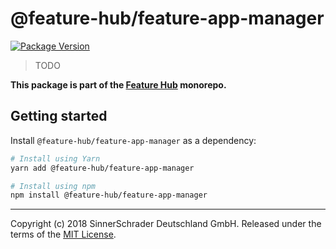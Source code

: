 # @feature-hub/feature-app-manager

[![Package Version](https://img.shields.io/npm/v/@feature-hub/feature-app-manager.svg)](https://yarnpkg.com/en/package/@feature-hub/feature-app-manager)

> TODO

**This package is part of the
[Feature Hub](https://github.com/sinnerschrader/feature-hub) monorepo.**

## Getting started

Install `@feature-hub/feature-app-manager` as a dependency:

```sh
# Install using Yarn
yarn add @feature-hub/feature-app-manager
```

```sh
# Install using npm
npm install @feature-hub/feature-app-manager
```

---

Copyright (c) 2018 SinnerSchrader Deutschland GmbH. Released under the terms of
the
[MIT License](https://github.com/sinnerschrader/feature-hub/blob/master/LICENSE).
